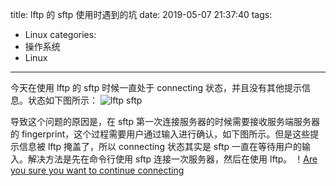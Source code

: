 title: lftp 的 sftp 使用时遇到的坑
date: 2019-05-07 21:37:40
tags:
- Linux
categories:
- 操作系统
- Linux
---

今天在使用 lftp 的 sftp 时候一直处于 connecting 状态，并且没有其他提示信息。状态如下图所示：
![lftp sftp](/uploads/20190507/lftp-sftp.png)

<!-- more -->

导致这个问题的原因是，在 sftp 第一次连接服务器的时候需要接收服务端服务器的 fingerprint，这个过程需要用户通过输入进行确认，如下图所示。但是这些提示信息被 lftp 掩盖了，所以 connecting 状态其实是 sftp 一直在等待用户的输入。解决方法是先在命令行使用 sftp 连接一次服务器，然后在使用 lftp。
！[Are you sure you want to continue connecting](/uploads/20190507/continue-connecting.png)